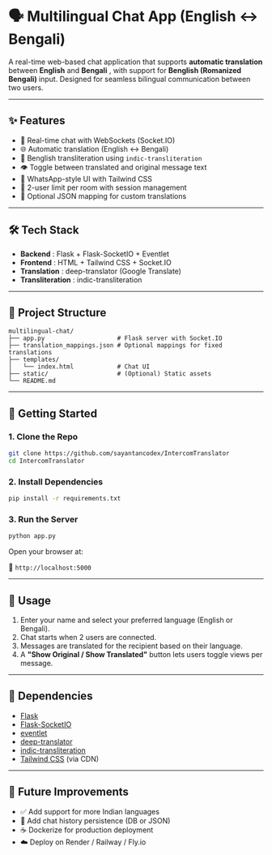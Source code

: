 
# 🗣️ Multilingual Chat App (English ↔ Bengali)

A real-time web-based chat application that supports **automatic translation** between **English** and  **Bengali** , with support for **Benglish (Romanized Bengali)** input. Designed for seamless bilingual communication between two users.

---

## ✨ Features

* 🔄 Real-time chat with WebSockets (Socket.IO)
* 🌐 Automatic translation (English ↔ Bengali)
* 🔡 Benglish transliteration using `indic-transliteration`
* 👁️ Toggle between translated and original message text
* 💬 WhatsApp-style UI with Tailwind CSS
* 👥 2-user limit per room with session management
* 📂 Optional JSON mapping for custom translations

---

## 🛠️ Tech Stack

* **Backend** : Flask + Flask-SocketIO + Eventlet
* **Frontend** : HTML + Tailwind CSS + Socket.IO
* **Translation** : deep-translator (Google Translate)
* **Transliteration** : indic-transliteration

---

## 📆 Project Structure

```
multilingual-chat/
├── app.py                    # Flask server with Socket.IO
├── translation_mappings.json # Optional mappings for fixed translations
├── templates/
│   └── index.html            # Chat UI
├── static/                   # (Optional) Static assets
└── README.md
```

---

## 🚀 Getting Started

### 1. Clone the Repo

```bash
git clone https://github.com/sayantancodex/IntercomTranslator
cd IntercomTranslator
```

### 2. Install Dependencies

```bash
pip install -r requirements.txt
```

### 3. Run the Server

```bash
python app.py
```

Open your browser at:

📍 `http://localhost:5000`

---

## 💬 Usage

1. Enter your name and select your preferred language (English or Bengali).
2. Chat starts when 2 users are connected.
3. Messages are translated for the recipient based on their language.
4. A **"Show Original / Show Translated"** button lets users toggle views per message.

---

## 🔌 Dependencies

* [Flask](https://flask.palletsprojects.com/)
* [Flask-SocketIO](https://flask-socketio.readthedocs.io/)
* [eventlet](https://eventlet.net/)
* [deep-translator](https://pypi.org/project/deep-translator/)
* [indic-transliteration](https://pypi.org/project/indic-transliteration/)
* [Tailwind CSS](https://tailwindcss.com/) (via CDN)

---

## 🧰 Future Improvements

* ✅ Add support for more Indian languages
* 📆 Add chat history persistence (DB or JSON)
* ☕ Dockerize for production deployment
* ☁️ Deploy on Render / Railway / Fly.io
